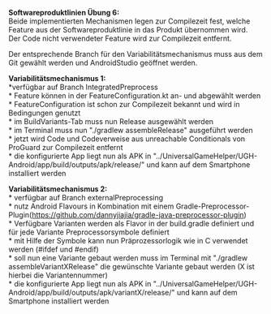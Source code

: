 **Softwareproduktlinien Übung 6:**  
  Beide implementierten Mechanismen legen zur Compilezeit fest, welche Feature aus der Softwareproduktlinie
  in das Produkt übernommen wird.   
  Der Code nicht verwendeter Feature wird zur Compilezeit entfernt.

Der entsprechende Branch für den Variabilitätsmechanismus muss aus dem Git gewählt werden und AndroidStudio geöffnet werden.

**Variabilitätsmechanismus 1:**  
    *verfügbar auf Branch IntegratedPreprocess  
    * Feature können in der FeatureConfiguration.kt an- und abgewählt werden  
    * FeatureConfiguration ist schon zur Compilezeit bekannt und wird in Bedingungen genutzt  
    * im BuildVariants-Tab muss nun Release ausgewählt werden  
    * im Terminal muss nun "./gradlew assembleRelease" ausgeführt werden  
    * jetzt wird Code und Codeverweise aus unreachable Conditionals von ProGuard zur Compilezeit entfernt  
    * die konfigurierte App liegt nun als APK in "../UniversalGameHelper/UGH-Android/app/build/outputs/apk/release/" und kann auf dem Smartphone installiert werden  
    
    
**Variabilitätsmechanismus 2:**  
    * verfügbar auf Branch externalPreprocessing  
    * nutz Android Flavours in Kombination mit einem Gradle-Preprocessor-Plugin(https://github.com/dannyjiajia/gradle-java-preprocessor-plugin)  
    * Verfügbare Varianten werden als Flavor in der build.gradle definiert und für jede Variante Preprocessorsymbole definiert  
    * mit Hilfe der Symbole kann nun Präprozessorlogik wie in C verwendet werden (#ifdef und #endif)  
    * soll nun eine Variante gebaut werden muss im Terminal mit "./gradlew assembleVariantXRelease" die gewünschte Variante gebaut werden
      (X ist hierbei die Variantennummer)  
    * die konfigurierte App liegt nun als APK in "../UniversalGameHelper/UGH-Android/app/build/outputs/apk/variantX/release/" und kann auf dem Smartphone installiert werden  
